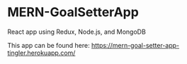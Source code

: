 # MERN-GoalSetterApp
React app using Redux, Node.js, and MongoDB

This app can be found here: https://mern-goal-setter-app-tingler.herokuapp.com/
